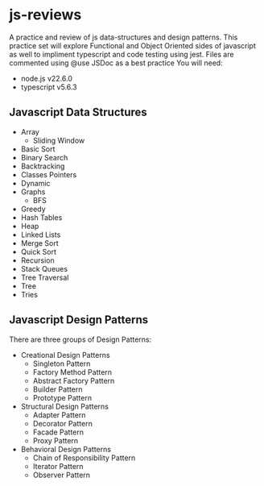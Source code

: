 # js-reviews
A practice and review of js data-structures and design patterns.
This practice set will explore Functional and Object Oriented sides of javascript as well to impliment typescript and code testing using jest.
Files are commented using @use JSDoc as a best practice
You will need: 
- node.js v22.6.0
- typescript v5.6.3

## Javascript Data Structures
- Array
   - Sliding Window
- Basic Sort
- Binary Search
- Backtracking
- Classes Pointers
- Dynamic
- Graphs
   - BFS
- Greedy
- Hash Tables
- Heap
- Linked Lists
- Merge Sort
- Quick Sort
- Recursion
- Stack Queues
- Tree Traversal
- Tree
- Tries

## Javascript Design Patterns
There are three groups of Design Patterns:
- Creational Design Patterns
   - Singleton Pattern
   - Factory Method Pattern
   - Abstract Factory Pattern
   - Builder Pattern
   - Prototype Pattern
- Structural Design Patterns
   - Adapter Pattern
   - Decorator Pattern
   - Facade Pattern
   - Proxy Pattern
- Behavioral Design Patterns
   - Chain of Responsibility Pattern
   - Iterator Pattern
   - Observer Pattern